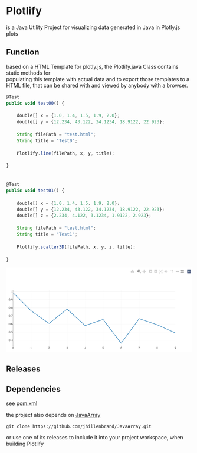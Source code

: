 # Plotlify

is a Java Utility Project for visualizing data generated in Java in Plotly.js plots

## Function

based on a HTML Template for plotly.js, the Plotlify.java Class contains static methods for<br>
populating this template with actual data and to export those templates to a HTML file, that can be shared with and viewed by anybody with a browser.

```javascript
@Test
public void test00() {
		
	double[] x = {1.0, 1.4, 1.5, 1.9, 2.0};
	double[] y = {12.234, 43.122, 34.1234, 18.9122, 22.923};
		
	String filePath = "test.html";
	String title = "Test0";
		
	Plotlify.line(filePath, x, y, title);
		
}

 
@Test
public void test01() {
		
	double[] x = {1.0, 1.4, 1.5, 1.9, 2.0};
	double[] y = {12.234, 43.122, 34.1234, 18.9122, 22.923};
	double[] z = {2.234, 4.122, 3.1234, 1.9122, 2.923};
		
	String filePath = "test.html";
	String title = "Test1";
		
	Plotlify.scatter3D(filePath, x, y, z, title);
		
}
```

![readme_img](/res/img/readme_img.PNG)

## Releases

## Dependencies
see [pom.xml](pom.xml)

the project also depends on [JavaArray](https://github.com/jhillenbrand/JavaArray)
```
git clone https://github.com/jhillenbrand/JavaArray.git
```
or use one of its releases to include it into your project workspace, when building Plotlify
